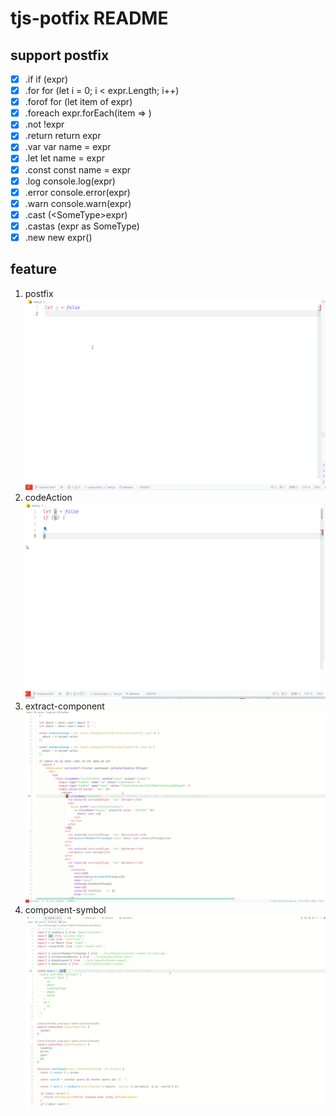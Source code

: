 # tjs-potfix README

## support postfix
- [x] .if	if (expr)
- [x] .for	for (let i = 0; i < expr.Length; i++)
- [x] .forof	for (let item of expr)
- [x] .foreach	expr.forEach(item => )
- [x] .not	!expr
- [x] .return	return expr
- [x] .var	var name = expr
- [x] .let	let name = expr
- [x] .const	const name = expr
- [x] .log	console.log(expr)
- [x] .error	console.error(expr)
- [x] .warn	console.warn(expr)
- [x] .cast	(\<SomeType\>expr)
- [x] .castas	(expr as SomeType)
- [x] .new	new expr()

## feature
1. postfix
![postfix](https://raw.githubusercontent.com/IWANABETHATGUY/tjs-postfix/master/assets/postfix.gif)
2. codeAction
![codeAction](https://raw.githubusercontent.com/IWANABETHATGUY/tjs-postfix/master/assets/codeAction.gif)
3. extract-component
![extract-component](https://github.com/IWANABETHATGUY/tjs-postfix/blob/master/assets/extract-component.gif?raw=true)
4. component-symbol
![component-symbol](https://github.com/IWANABETHATGUY/tjs-postfix/blob/master/assets/component-symbol.gif?raw=true)
